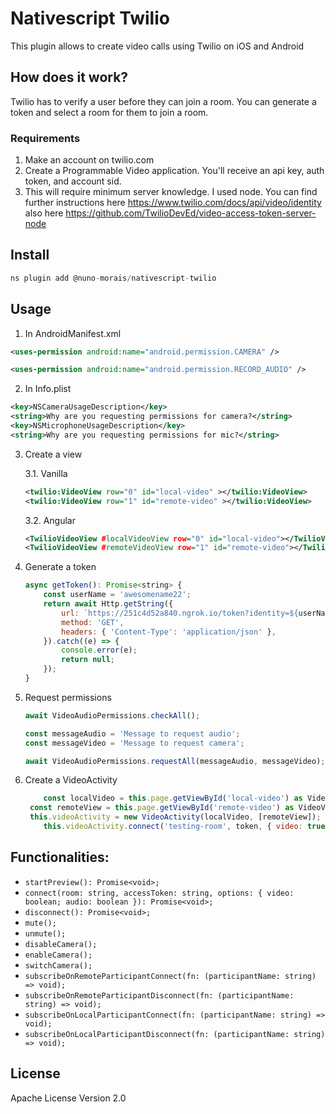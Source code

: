 # Nativescript Twilio

This plugin allows to create video calls using Twilio on iOS and Android

## How does it work?

Twilio has to verify a user before they can join a room. You can generate a token and select a room for them to join a room.

### Requirements

1. Make an account on twilio.com
2. Create a Programmable Video application. You'll receive an api key, auth token, and account sid.
3. This will require minimum server knowledge. I used node. You can find further instructions here https://www.twilio.com/docs/api/video/identity also here https://github.com/TwilioDevEd/video-access-token-server-node

## Install

```javascript
ns plugin add @nuno-morais/nativescript-twilio
```

## Usage

1. In AndroidManifest.xml

```xml
<uses-permission android:name="android.permission.CAMERA" />

<uses-permission android:name="android.permission.RECORD_AUDIO" />
```

2. In Info.plist

```xml
<key>NSCameraUsageDescription</key>
<string>Why are you requesting permissions for camera?</string>
<key>NSMicrophoneUsageDescription</key>
<string>Why are you requesting permissions for mic?</string>
```

3. Create a view

   3.1. Vanilla

   ```xml
   <twilio:VideoView row="0" id="local-video" ></twilio:VideoView>
   <twilio:VideoView row="1" id="remote-video" ></twilio:VideoView>
   ```

   3.2. Angular

   ```xml
   <TwilioVideoView #localVideoView row="0" id="local-video"></TwilioVideoView>
   <TwilioVideoView #remoteVideoView row="1" id="remote-video"></TwilioVideoView>
   ```

4. Generate a token
   ```js
   async getToken(): Promise<string> {
       const userName = 'awesomename22';
       return await Http.getString({
           url: `https://251c4d52a840.ngrok.io/token?identity=${userName}`,
           method: 'GET',
           headers: { 'Content-Type': 'application/json' },
       }).catch((e) => {
           console.error(e);
           return null;
       });
   }
   ```
5. Request permissions

   ```js
   await VideoAudioPermissions.checkAll();

   const messageAudio = 'Message to request audio';
   const messageVideo = 'Message to request camera';

   await VideoAudioPermissions.requestAll(messageAudio, messageVideo);
   ```

6. Create a VideoActivity
   ```js
       const localVideo = this.page.getViewById('local-video') as VideoView;
   	const remoteView = this.page.getViewById('remote-video') as VideoView;
   	this.videoActivity = new VideoActivity(localVideo, [remoteView]);
       this.videoActivity.connect('testing-room', token, { video: true, audio: true });
   ```

## Functionalities:

- `startPreview(): Promise<void>;`
- `connect(room: string, accessToken: string, options: { video: boolean; audio: boolean }): Promise<void>;`
- `disconnect(): Promise<void>;`
- `mute();`
- `unmute();`
- `disableCamera();`
- `enableCamera();`
- `switchCamera();`
- `subscribeOnRemoteParticipantConnect(fn: (participantName: string) => void);`
- `subscribeOnRemoteParticipantDisconnect(fn: (participantName: string) => void);`
- `subscribeOnLocalParticipantConnect(fn: (participantName: string) => void);`
- `subscribeOnLocalParticipantDisconnect(fn: (participantName: string) => void);`

## License

Apache License Version 2.0
